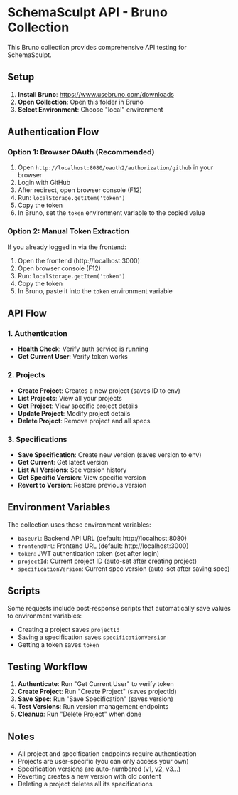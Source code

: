 # SchemaSculpt API - Bruno Collection

This Bruno collection provides comprehensive API testing for SchemaSculpt.

## Setup

1. **Install Bruno**: https://www.usebruno.com/downloads
2. **Open Collection**: Open this folder in Bruno
3. **Select Environment**: Choose "local" environment

## Authentication Flow

### Option 1: Browser OAuth (Recommended)

1. Open `http://localhost:8080/oauth2/authorization/github` in your browser
2. Login with GitHub
3. After redirect, open browser console (F12)
4. Run: `localStorage.getItem('token')`
5. Copy the token
6. In Bruno, set the `token` environment variable to the copied value

### Option 2: Manual Token Extraction

If you already logged in via the frontend:

1. Open the frontend (http://localhost:3000)
2. Open browser console (F12)
3. Run: `localStorage.getItem('token')`
4. Copy the token
5. In Bruno, paste it into the `token` environment variable

## API Flow

### 1. Authentication
- **Health Check**: Verify auth service is running
- **Get Current User**: Verify token works

### 2. Projects
- **Create Project**: Creates a new project (saves ID to env)
- **List Projects**: View all your projects
- **Get Project**: View specific project details
- **Update Project**: Modify project details
- **Delete Project**: Remove project and all specs

### 3. Specifications
- **Save Specification**: Create new version (saves version to env)
- **Get Current**: Get latest version
- **List All Versions**: See version history
- **Get Specific Version**: View specific version
- **Revert to Version**: Restore previous version

## Environment Variables

The collection uses these environment variables:

- `baseUrl`: Backend API URL (default: http://localhost:8080)
- `frontendUrl`: Frontend URL (default: http://localhost:3000)
- `token`: JWT authentication token (set after login)
- `projectId`: Current project ID (auto-set after creating project)
- `specificationVersion`: Current spec version (auto-set after saving spec)

## Scripts

Some requests include post-response scripts that automatically save values to environment variables:

- Creating a project saves `projectId`
- Saving a specification saves `specificationVersion`
- Getting a token saves `token`

## Testing Workflow

1. **Authenticate**: Run "Get Current User" to verify token
2. **Create Project**: Run "Create Project" (saves projectId)
3. **Save Spec**: Run "Save Specification" (saves version)
4. **Test Versions**: Run version management endpoints
5. **Cleanup**: Run "Delete Project" when done

## Notes

- All project and specification endpoints require authentication
- Projects are user-specific (you can only access your own)
- Specification versions are auto-numbered (v1, v2, v3...)
- Reverting creates a new version with old content
- Deleting a project deletes all its specifications
